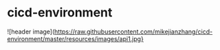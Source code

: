 # cicd-environment

![header image](https://raw.githubusercontent.com/mikejianzhang/cicd-environment/master/resources/images/api1.jpg}